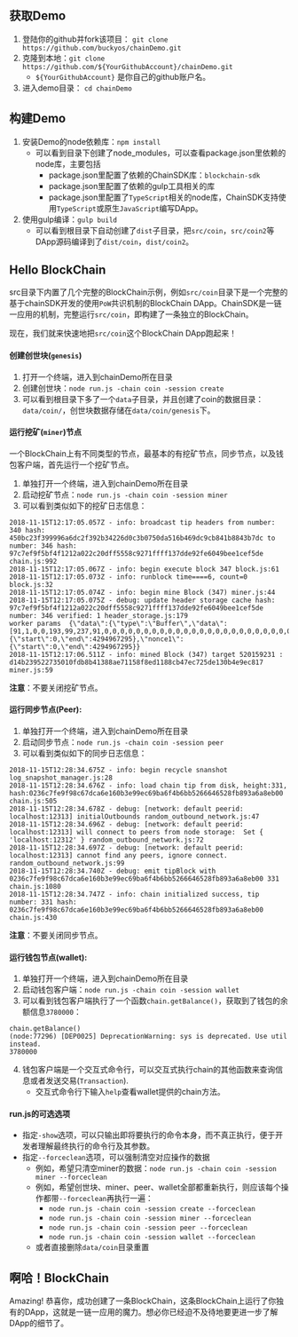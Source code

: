 ## 获取Demo

1. 登陆你的github并fork该项目： `git clone https://github.com/buckyos/chainDemo.git`
2. 克隆到本地：`git clone https://github.com/${YourGithubAccount}/chainDemo.git`
    * `${YourGithubAccount}` 是你自己的github账户名。
2. 进入demo目录： `cd chainDemo`


## 构建Demo

1. 安装Demo的node依赖库：`npm install`
    * 可以看到目录下创建了node_modules，可以查看package.json里依赖的node库，主要包括
        * package.json里配置了依赖的ChainSDK库：`blockchain-sdk`
        * package.json里配置了依赖的gulp工具相关的库
        * package.json里配置了`TypeScript`相关的node库，ChainSDK支持使用`TypeScript`或原生`JavaScript`编写DApp。
2. 使用gulp编译：`gulp build`
    * 可以看到根目录下自动创建了`dist`子目录，把`src/coin`，`src/coin2`等DApp源码编译到了`dist/coin`，`dist/coin2`。

## Hello BlockChain

src目录下内置了几个完整的BlockChain示例，例如`src/coin`目录下是一个完整的基于chainSDK开发的使用`PoW`共识机制的BlockChain DApp。ChainSDK是一链一应用的机制，完整运行`src/coin`，即构建了一条独立的BlockChain。

现在，我们就来快速地把`src/coin`这个BlockChain DApp跑起来！

#### 创建创世块(`genesis`)

1. 打开一个终端，进入到chainDemo所在目录
2. 创建创世块：`node run.js -chain coin -session create`
3. 可以看到根目录下多了一个`data`子目录，并且创建了coin的数据目录：`data/coin/`，创世块数据存储在`data/coin/genesis`下。

#### 运行挖矿(`miner`)节点

一个BlockChain上有不同类型的节点，最基本的有挖矿节点，同步节点，以及钱包客户端，首先运行一个挖矿节点。

1. 单独打开一个终端，进入到chainDemo所在目录
2. 启动挖矿节点：`node run.js -chain coin -session miner`
3. 可以看到类似如下的挖矿日志信息：
```
2018-11-15T12:17:05.057Z - info: broadcast tip headers from number: 340 hash: 450bc23f399996a6dc2f392b34226d0c3b0750da516b469dc9cb841b8843b7dc to number: 346 hash: 97c7ef9f5bf4f1212a022c20dff5558c9271ffff137dde92fe6049bee1cef5de chain.js:992
2018-11-15T12:17:05.067Z - info: begin execute block 347 block.js:61
2018-11-15T12:17:05.073Z - info: runblock time====6, count=0 block.js:32
2018-11-15T12:17:05.074Z - info: begin mine Block (347) miner.js:44
2018-11-15T12:17:05.075Z - debug: update header storage cache hash: 97c7ef9f5bf4f1212a022c20dff5558c9271ffff137dde92fe6049bee1cef5de number: 346 verified: 1 header_storage.js:179
worker params  {\"data\":{\"type\":\"Buffer\",\"data\":[91,1,0,0,193,99,237,91,0,0,0,0,0,0,0,0,0,0,0,0,0,0,0,0,0,0,0,0,0,0,0,0,0,0,0,0,0,0,0,0,187,129,21,233,158,137,53,192,22,39,46,51,24,198,203,43,158,192,2,233,198,89,47,131,118,61,80,122,242,213,46,79,0,0,0,0,0,0,0,0,0,0,0,0,0,0,0,0,0,0,0,0,0,0,0,0,0,0,0,0,0,0,0,0,151,199,239,159,91,244,241,33,42,2,44,32,223,245,85,140,146,113,255,255,19,125,222,146,254,96,73,190,225,206,245,222,34,49,50,76,75,106,102,103,81,87,50,54,100,81,90,77,120,99,74,100,107,106,50,105,86,80,50,114,116,74,83,122,84,56,56,255,255,0,31,0,0,0,0,0,0,0,0]},\"nonce\":{\"start\":0,\"end\":4294967295},\"nonce1\":{\"start\":0,\"end\":4294967295}}
2018-11-15T12:17:06.511Z - info: mined Block (347) target 520159231 : d14b239522735010fdb8b41388ae71158f8ed1188cb47ec725de130b4e9ec817 miner.js:59
```

**注意**：不要关闭挖矿节点。

#### 运行同步节点(Peer):

1. 单独打开一个终端，进入到chainDemo所在目录
2. 启动同步节点：`node run.js -chain coin -session peer`
3. 可以看到类似如下的同步日志信息：
```
2018-11-15T12:28:34.675Z - info: begin recycle snanshot log_snapshot_manager.js:28
2018-11-15T12:28:34.676Z - info: load chain tip from disk, height:331, hash:0236c7fe9f98c67dca6e160b3e99ec69ba6f4b6bb5266646528fb893a6a8eb00 chain.js:505
2018-11-15T12:28:34.678Z - debug: [network: default peerid: localhost:12313] initialOutbounds random_outbound_network.js:47
2018-11-15T12:28:34.696Z - debug: [network: default peerid: localhost:12313] will connect to peers from node storage:  Set { 'localhost:12312' } random_outbound_network.js:72
2018-11-15T12:28:34.697Z - debug: [network: default peerid: localhost:12313] cannot find any peers, ignore connect. random_outbound_network.js:99
2018-11-15T12:28:34.740Z - debug: emit tipBlock with 0236c7fe9f98c67dca6e160b3e99ec69ba6f4b6bb5266646528fb893a6a8eb00 331 chain.js:1080
2018-11-15T12:28:34.747Z - info: chain initialized success, tip number: 331 hash: 0236c7fe9f98c67dca6e160b3e99ec69ba6f4b6bb5266646528fb893a6a8eb00 chain.js:430
```

**注意**：不要关闭同步节点。

#### 运行钱包节点(wallet):

1. 单独打开一个终端，进入到chainDemo所在目录
2. 启动钱包客户端：`node run.js -chain coin -session wallet`
3. 可以看到钱包客户端执行了一个函数`chain.getBalance()`，获取到了钱包的余额信息`3780000`：
```
chain.getBalance()
(node:77296) [DEP0025] DeprecationWarning: sys is deprecated. Use util instead.
3780000
```
4. 钱包客户端是一个交互式命令行，可以交互式执行chain的其他函数来查询信息或者发送交易(`Transaction`).
    * 交互式命令行下输入`help`查看wallet提供的chain方法。

#### run.js的可选选项

* 指定`-show`选项，可以只输出即将要执行的命令本身，而不真正执行，便于开发者理解最终执行的命令行及其参数。
* 指定`--forceclean`选项，可以强制清空对应操作的数据
    * 例如，希望只清空miner的数据：`node run.js -chain coin -session miner --forceclean`
    * 例如，希望创世块、miner、peer、wallet全部都重新执行，则应该每个操作都带`--forceclean`再执行一遍：
        * `node run.js -chain coin -session create --forceclean`
        * `node run.js -chain coin -session miner --forceclean`
        * `node run.js -chain coin -session peer --forceclean`
        * `node run.js -chain coin -session wallet --forceclean`
    * 或者直接删除`data/coin`目录重置

## 啊哈！BlockChain

Amazing! 恭喜你，成功创建了一条BlockChain，这条BlockChain上运行了你独有的DApp，这就是一链一应用的魔力。想必你已经迫不及待地要更进一步了解DApp的细节了。

